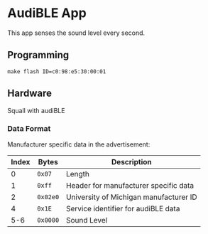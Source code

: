 AudiBLE App
=========

This app senses the sound level every second.

Programming
-----------

    make flash ID=c0:98:e5:30:00:01

Hardware
-------------

Squall with audiBLE

### Data Format

Manufacturer specific data in the advertisement:

| Index | Bytes        | Description                            |
| ----- | ------------ | -------------------------------------- |
| 0     | `0x07`       | Length                                 |
| 1     | `0xff`       | Header for manufacturer specific data  |
| 2     | `0x02e0`     | University of Michigan manufacturer ID |
| 4     | `0x1E`       | Service identifier for audiBLE data    |
| 5-6   | `0x0000`     | Sound Level                            |


